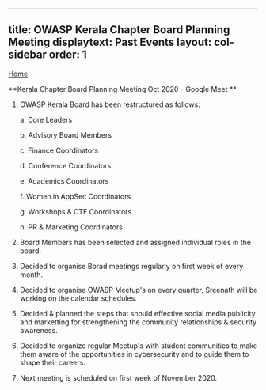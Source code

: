
---
title: OWASP Kerala Chapter Board Planning Meeting
displaytext: Past Events
layout: col-sidebar
order: 1
---

[Home](../index.html)

**Kerala Chapter Board Planning Meeting Oct 2020 - Google Meet **

1. OWASP Kerala Board has been restructured as follows:

     a. Core Leaders

     b. Advisory Board Members

     c. Finance Coordinators

     d. Conference Coordinators

     e. Academics Coordinators

     f. Women in AppSec Coordinators

     g. Workshops & CTF Coordinators

     h. PR & Marketing Coordinators

2. Board Members has been selected and assigned individual roles in the board.

3. Decided to organise Borad meetings regularly on first week of every month.

4. Decided to organise OWASP Meetup's on every quarter, Sreenath will be working on the calendar schedules.

5. Decided & planned the steps that should effective social media publicity and marketting for strengthening the community relationships & security awareness.

6. Decided to organize regular Meetup's with student communities to make them aware of the opportunities in cybersecurity and to guide them to shape their careers.

7. Next meeting is scheduled on first week of November 2020.
